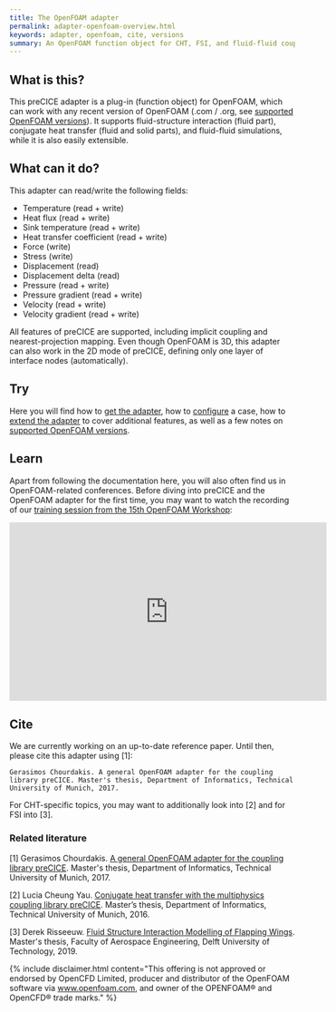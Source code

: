 ```yaml
---
title: The OpenFOAM adapter
permalink: adapter-openfoam-overview.html
keywords: adapter, openfoam, cite, versions
summary: An OpenFOAM function object for CHT, FSI, and fluid-fluid coupled simulations using preCICE.
---
```


## What is this?

This preCICE adapter is a plug-in (function object) for OpenFOAM, which can work with any recent version of OpenFOAM (.com / .org, see [supported OpenFOAM versions](adapter-openfoam-support.html)). It supports fluid-structure interaction (fluid part), conjugate heat transfer (fluid and solid parts), and fluid-fluid simulations, while it is also easily extensible.

## What can it do?

This adapter can read/write the following fields:
- Temperature (read + write)
- Heat flux (read + write)
- Sink temperature (read + write)
- Heat transfer coefficient (read + write)
- Force (write)
- Stress (write)
- Displacement (read)
- Displacement delta (read)
- Pressure (read + write)
- Pressure gradient (read + write)
- Velocity (read + write)
- Velocity gradient (read + write)

All features of preCICE are supported, including implicit coupling and nearest-projection mapping. Even though OpenFOAM is 3D, this adapter can also work in the 2D mode of preCICE, defining only one layer of interface nodes (automatically).

## Try

Here you will find how to [get the adapter](adapter-openfoam-get.html), how to [configure](adapter-openfoam.config.html) a case, how to [extend the adapter](adapter-openfoam-extend.html) to cover additional features, as well as a few notes on [supported OpenFOAM versions](adapter-openfoam-support.html).

## Learn

Apart from following the documentation here, you will also often find us in OpenFOAM-related conferences.
Before diving into preCICE and the OpenFOAM adapter for the first time, you may want to watch the recording of
our [training session from the 15th OpenFOAM Workshop](https://mediatum.ub.tum.de/1551809):

<iframe width="560" height="315" src="https://www.youtube-nocookie.com/embed/INGsFlCW3B8" frameborder="0" allow="accelerometer; autoplay; clipboard-write; encrypted-media; gyroscope; picture-in-picture" allowfullscreen></iframe>

## Cite

We are currently working on an up-to-date reference paper. Until then, please cite this adapter using [1]:
```
Gerasimos Chourdakis. A general OpenFOAM adapter for the coupling library preCICE. Master's thesis, Department of Informatics, Technical University of Munich, 2017.
```
For CHT-specific topics, you may want to additionally look into [2] and for FSI into [3].

### Related literature

[1] Gerasimos Chourdakis. [A general OpenFOAM adapter for the coupling library preCICE](https://mediatum.ub.tum.de/1462269). Master's thesis, Department of Informatics, Technical University of Munich, 2017.

[2] Lucia Cheung Yau. [Conjugate heat transfer with the multiphysics coupling library preCICE](http://www5.in.tum.de/pub/Cheung2016_Thesis.pdf). Master’s thesis, Department of Informatics, Technical University of Munich, 2016.

[3] Derek Risseeuw. [Fluid Structure Interaction Modelling of Flapping Wings](https://repository.tudelft.nl/islandora/object/uuid:70beddde-e870-4c62-9a2f-8758b4e49123). Master's thesis, Faculty of Aerospace Engineering, Delft University of Technology, 2019.


{% include disclaimer.html content="This offering is not approved or endorsed by OpenCFD Limited, producer and distributor of the OpenFOAM software via www.openfoam.com, and owner of the OPENFOAM®  and OpenCFD®  trade marks." %}



